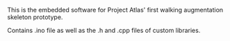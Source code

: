 This is the embedded software for Project Atlas' first walking augmentation skeleton prototype.

Contains .ino file as well as the .h and .cpp files of custom libraries. 